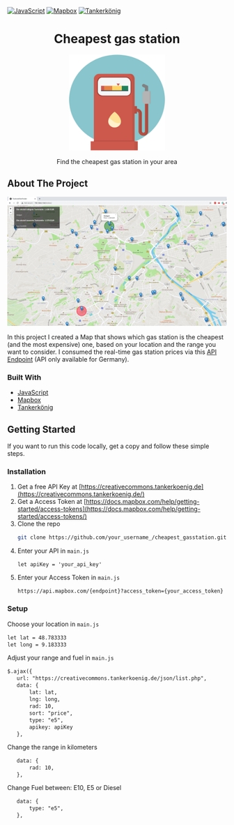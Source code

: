 <!-- PROJECT LOGO -->
[![JavaScript](https://img.shields.io/badge/Language-JavaScript-yellowgreen.svg?style=flat-square&logo=Javascript&logoColor=white)](https://developer.mozilla.org/de/docs/Web/JavaScript) 
[![Mapbox](https://img.shields.io/badge/map-Mapbox-blue.svg?style=flat-square&logo=mapbox&logoColor=white)](https://docs.mapbox.com/api/overview/) 
[![Tankerkönig](https://img.shields.io/badge/API-Tankerkönig-green.svg?style=flat-square)](https://www.tankerkoenig.de/) 


<h1 align="center">Cheapest gas station</h1>
<p align="center">
  <a href="![image](https://github.com/DanielGuo1/cheapest_gasstation/blob/main/images/gas_station.png)">
    <img src="https://github.com/DanielGuo1/cheapest_gasstation/blob/main/images/gas_station.png" alt="Logo" width="220" height="220">
  </a>
  <p align="center">
    Find the cheapest gas station in your area
  </p>
</p>


## About The Project


![front_end](https://raw.githubusercontent.com/DanielGuo1/cheapest_gasstation/main/images/frontend.png)

In this project I created a Map that shows which gas station is the cheapest (and the most expensive) one, based on your location and the range you want to consider. 
I consumed the real-time gas station prices via this [API Endpoint](https://creativecommons.tankerkoenig.de/) 
(API only available for Germany).

### Built With

* [JavaScript](https://developer.mozilla.org/de/docs/Web/JavaScript)
* [Mapbox](https://docs.mapbox.com/api/overview/)
* [Tankerkönig](https://www.tankerkoenig.de/)



<!-- GETTING STARTED -->
## Getting Started

If you want to run this code locally, get a copy and follow these simple steps.

### Installation

1. Get a free API Key at [https://creativecommons.tankerkoenig.de](https://creativecommons.tankerkoenig.de/)
2. Get a Access Token at [https://docs.mapbox.com/help/getting-started/access-tokens](https://docs.mapbox.com/help/getting-started/access-tokens/)
3. Clone the repo
   ```sh
   git clone https://github.com/your_username_/cheapest_gasstation.git
   ```
3. Enter your API in `main.js`
   ```JS
   let apiKey = 'your_api_key'
   ```
4. Enter your Access Token in `main.js`
   ```url
   https://api.mapbox.com/{endpoint}?access_token={your_access_token}
   ```
   
### Setup

Choose your location in `main.js`
   ```JS
   let lat = 48.783333
   let long = 9.183333
   ```
Adjust your range and fuel in `main.js`
   ```JS
   $.ajax({
      url: "https://creativecommons.tankerkoenig.de/json/list.php",
      data: {
          lat: lat,
          lng: long,
          rad: 10,
          sort: "price",
          type: "e5",
          apikey: apiKey
      },
   ```
Change the range in kilometers
   ```JS
      data: {
          rad: 10,
      },
   ```
Change Fuel between: E10, E5 or Diesel
   ```JS
      data: {
          type: "e5",
      },
   ```
